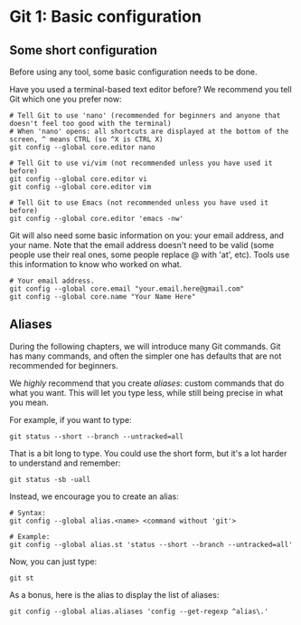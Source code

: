 # Git 1: Basic configuration

## Some short configuration

Before using any tool, some basic configuration needs to be done.

Have you used a terminal-based text editor before? We recommend you tell Git which one you prefer now:

```shell
# Tell Git to use 'nano' (recommended for beginners and anyone that doesn't feel too good with the terminal)
# When 'nano' opens: all shortcuts are displayed at the bottom of the screen, ^ means CTRL (so ^X is CTRL X)
git config --global core.editor nano

# Tell Git to use vi/vim (not recommended unless you have used it before)
git config --global core.editor vi
git config --global core.editor vim

# Tell Git to use Emacs (not recommended unless you have used it before)
git config --global core.editor 'emacs -nw'
```

Git will also need some basic information on you: your email address, and your name. Note that the email address doesn't need to be valid (some people use their real ones, some people replace @ with 'at', etc). Tools use this information to know who worked on what.

```shell
# Your email address.
git config --global core.email "your.email.here@gmail.com"
git config --global core.name "Your Name Here"
```

## Aliases

During the following chapters, we will introduce many Git commands. Git has many commands, and often the simpler one has defaults that are not recommended for beginners.

We *highly* recommend that you create _aliases_: custom commands that do what you want. This will let you type less, while still being precise in what you mean.

For example, if you want to type:

```shell
git status --short --branch --untracked=all
```

That is a bit long to type. You could use the short form, but it's a lot harder to understand and remember:

```shell
git status -sb -uall
```

Instead, we encourage you to create an alias:

```shell
# Syntax:
git config --global alias.<name> <command without 'git'>

# Example:
git config --global alias.st 'status --short --branch --untracked=all'
```

Now, you can just type:

```shell
git st
```

As a bonus, here is the alias to display the list of aliases:

```shell
git config --global alias.aliases 'config --get-regexp ^alias\.'
```
